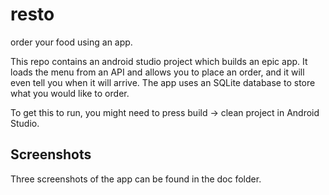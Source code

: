 # resto
order your food using an app.

This repo contains an android studio project which builds an epic app. It loads the menu from an API and allows you to place an order, and it will even tell you when it will arrive.
The app uses an SQLite database to store what you would like to order.


To get this to run, you might need to press build -> clean project in Android Studio.

## Screenshots
Three screenshots of the app can be found in the doc folder.

